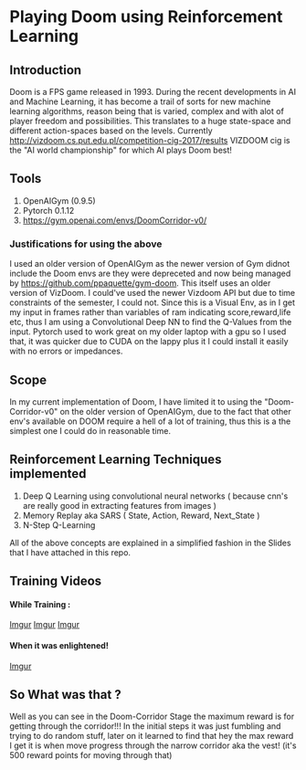 # Playing Doom using Reinforcement Learning

## Introduction
Doom is a FPS game released in 1993. During the recent developments in AI and Machine Learning, it has become a trail of sorts for new machine learning algorithms, reason being that is varied, complex and with alot of player freedom and possibilities. This translates to a huge state-space and different action-spaces based on the levels.
  Currently http://vizdoom.cs.put.edu.pl/competition-cig-2017/results VIZDOOM cig is the "AI world championship" for which AI plays Doom best!

## Tools
1. OpenAIGym (0.9.5)
2. Pytorch 0.1.12
3. https://gym.openai.com/envs/DoomCorridor-v0/

### Justifications for using the above  
  I used an older version of OpenAIGym as the newer version of Gym didnot include the Doom envs are they were depreceted and now being managed by https://github.com/ppaquette/gym-doom. This itself uses an older version of VizDoom. I could've used the newer Vizdoom API but due to time constraints of the semester, I could not.
  Since this is a Visual Env, as in I get my input in frames rather than variables of ram indicating score,reward,life etc, thus I am using a Convolutional Deep NN to find the Q-Values from the input. 
  Pytorch used to work great on my older laptop with a gpu so I used that, it was quicker due to CUDA on the lappy plus it I could install it easily with no errors or impedances.
  
## Scope
In my current implementation of Doom, I have limited it to using the "Doom-Corridor-v0" on the older version of OpenAIGym, due to the fact that other env's available on DOOM require a hell of a lot of training, thus this is a the simplest one I could do in reasonable time.


## Reinforcement Learning Techniques implemented
1. Deep Q Learning using convolutional neural networks ( because cnn's are really good in extracting features from images )
2. Memory Replay aka SARS ( State, Action, Reward, Next_State )
3. N-Step Q-Learning

All of the above concepts are explained in a simplified fashion in the Slides that I have attached in this repo.


## Training Videos
#### While Training :
[Imgur](https://i.imgur.com/mlGmTpW.mp4)
[Imgur](https://i.imgur.com/3vr9sYo.mp4)
[Imgur](https://i.imgur.com/wIHa3Cm.mp4)
#### When it was enlightened! 
[Imgur](https://i.imgur.com/sZrtos9.mp4)

## So What was that ?
Well as you can see in the Doom-Corridor Stage the maximum reward is for getting through the corridor!!! 
In the initial steps it was just fumbling and trying to do random stuff, later on it learned to find that hey the max reward I get it is when move progress through the narrow corridor aka the vest! (it's 500 reward points for moving through that) 
